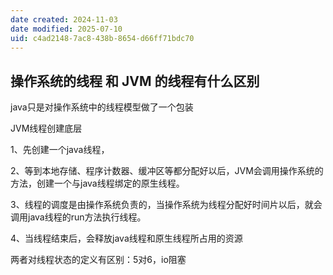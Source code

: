 ```yaml
---
date created: 2024-11-03
date modified: 2025-07-10
uid: c4ad2148-7ac8-438b-8654-d66ff71bdc70
---
```

## 操作系统的线程 和 JVM 的线程有什么区别

java只是对操作系统中的线程模型做了一个包装

JVM线程创建底层

1、先创建一个java线程，

2、等到本地存储、程序计数器、缓冲区等都分配好以后，JVM会调用操作系统的方法，创建一个与java线程绑定的原生线程。

3、线程的调度是由操作系统负责的，当操作系统为线程分配好时间片以后，就会调用java线程的run方法执行线程。

4、当线程结束后，会释放java线程和原生线程所占用的资源

两者对线程状态的定义有区别：5对6，io阻塞
